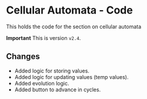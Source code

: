# Cellular Automata - Code
This holds the code for the section on cellular automata

**Important** This is version `v2.4`.

## Changes

- Added logic for storing values.
- Added logic for updating values (temp values).
- Added evolution logic.
- Added button to advance in cycles.

